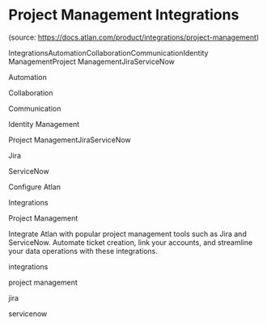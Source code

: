 # Project Management Integrations
(source: https://docs.atlan.com/product/integrations/project-management)

IntegrationsAutomationCollaborationCommunicationIdentity ManagementProject ManagementJiraServiceNow

Automation

Collaboration

Communication

Identity Management

Project ManagementJiraServiceNow

Jira

ServiceNow

Configure Atlan

Integrations

Project Management

Integrate Atlan with popular project management tools such as Jira and ServiceNow. Automate ticket creation, link your accounts, and streamline your data operations with these integrations.

integrations

project management

jira

servicenow
